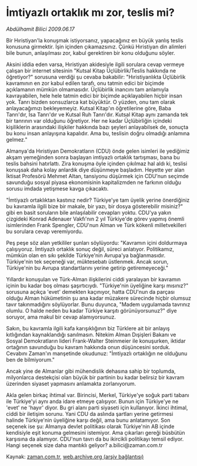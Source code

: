 # İmtiyazlı ortaklık mı zor, teslis mi?

*Abdülhamit Bilici 2009.06.17*

<tr><td class="metin" colspan="2" style="padding-top: 20px; padding-left: 5px; padding-right: 10px;">Bir Hıristiyan'la konuşmak istiyorsanız, yapacağınız en büyük yanlış teslis konusuna girmektir. İşin içinden çıkamazsınız. Çünkü Hıristiyan din alimleri bile bunun, anlaşılması zor, kabul gerektiren bir konu olduğunu söyler.</td></tr><tr><td class="metin" colspan="2" style="padding-top: 20px; padding-left: 5px; padding-right: 10px;"><p> Aksini iddia eden varsa, Hıristiyan akidesiyle ilgili sorulara cevap vermeye çalışan bir internet sitesinin "Kutsal Kitap Üçlübirlik/Teslis hakkında ne öğretiyor?" sorusuna verdiği şu cevaba bakabilir: "Hıristiyanlıkta Üçlübirlik kavramının en zor kabul edilen tarafı, onu tatmin edici bir biçimde açıklamanın mümkün olmamasıdır. Üçlübirlik inancını tam anlamıyla kavrayabilen, hele hele tatmin edici bir biçimde açıklayabilen hiçbir insan yok. Tanrı bizden sonsuzlarca kat büyüktür. O yüzden, onu tam olarak anlayacağımızı bekleyemeyiz. Kutsal Kitap'ın öğretilerine göre, Baba Tanrı'dır, İsa Tanrı'dır ve Kutsal Ruh Tanrı'dır. Kutsal Kitap aynı zamanda tek bir tanrının var olduğunu öğretiyor. Her ne kadar Üçlübirliğin içindeki kişiliklerin arasındaki ilişkiler hakkında bazı şeyleri anlayabilsek de, sonuçta bu konu insan anlayışına kapalıdır. Ama bu, teslisin doğru olmadığı anlamına gelmez."
<p> Almanya'da Hıristiyan Demokratların (CDU) önde gelen isimleri ile yediğimiz akşam yemeğinden sonra başlayan imtiyazlı ortaklık tartışması, bana bu teslis bahsini hatırlattı. Zira konuşma öyle içinden çıkılmaz hal aldı ki, teslisi konuşsak daha kolay anlardık diye düşünmeye başladım. Heyette yer alan İktisat Profesörü Mehmet Altan, tansiyonu düşürmek için CDU'nun seçimde savunduğu sosyal piyasa ekonomisinin kapitalizmden ne farkının olduğu sorusu imdada yetişmese kavga çıkacaktı.
<p> "İmtiyazlı ortaklıktan kastınız nedir? Türkiye'ye tam üyelik yerine önerdiğiniz bu kavramla ilgili bize bir makale, bir yazı, bir dosya gösterebilir misiniz?" gibi en basit soruların bile anlaşılabilir cevapları yoktu. CDU'ya yakın çizgideki Konrad Adenauer Vakfı'nın 2 yıl Türkiye'de görev yapmış önemli isimlerinden Frank Spengler, CDU'nun Alman ve Türk kökenli milletvekilleri bu sorulara cevap veremiyordu.
<p> Peş peşe söz alan yetkililer şunları söylüyordu: "Kavramın içini doldurmaya çalışıyoruz. İmtiyazlı ortaklık sonuç değil, süreci anlatıyor. Politikamız, mümkün olan en sıkı şekilde Türkiye'nin Avrupa'ya bağlanmasıdır. Türkiye'nin tek seçeneği var, müktesebatı üstlenmek. Ancak sorun, Türkiye'nin bu Avrupa standartlarını yerine getirip getiremeyeceği."
<p> Yıllardır konuşulan ve Türk-Alman ilişkilerini ciddi yaralayan bir kavramın içinin bu kadar boş olması şaşırtıcıydı. "Türkiye'nin üyeliğine karşı mısınız?" sorusuna açıkça 'evet' demekten kaçınıyor, hatta CDU'nun da parçası olduğu Alman hükümetinin şu ana kadar müzakere sürecinde hiçbir olumsuz tavır takınmadığını söylüyorlar. Bunu duyunca, "Madem uygulamada tavrınız olumlu. O halde neden bu kadar Türkiye karşıtı görünüyorsunuz?" diye soruyor, ama makul bir cevap alamıyorsunuz.
<p> Sakın, bu kavramla ilgili kafa karışıklığının biz Türklere ait bir anlayış kıtlığından kaynaklandığı sanılmasın. Nitekim Alman Dışişleri Bakanı ve Sosyal Demokratların lideri Frank-Walter Steinmeier ile konuşurken, iktidar ortağının savunduğu bu kavram hakkında onun düşüncesini sorduk. Cevabını Zaman'ın manşetinde okudunuz: "İmtiyazlı ortaklığın ne olduğunu ben de bilmiyorum."
<p> Ancak yine de Almanlar gibi mühendislik dehasına sahip bir toplumda, milyonlarca destekçisi olan büyük bir partinin bu kadar belirsiz bir kavram üzerinden siyaset yapmasını anlamakta zorlanıyorum.
<p>Akla gelen birkaç ihtimal var. Birincisi, Merkel, Türkiye'ye soğuk parti tabanı ile Türkiye'yi aynı anda idare etmeye çalışıyor. Bunun için Türkiye'ye ne 'evet' ne 'hayır' diyor. Bu gri alanı parti siyaseti için kullanıyor. İkinci ihtimal, ciddi bir iletişim sorunu. Yani CDU da aslında şartları yerine getirmesi halinde Türkiye'nin üyeliğine karşı değil, ama bunu anlatamıyor. Son seçenek ise şu: Almanya devlet politikası olarak Türkiye'nin AB içinde kendisiyle eşit konuma gelmesini istemiyor. Ama çıkarları gereği büsbütün karşısına da alamıyor. CDU'nun tavrı da bu ikircikli politikayı temsil ediyor. Hangi seçenek size daha mantıklı geliyor? a.bilici@zaman.com.tr <br/></p></p></p></p></p></p></p></p></td></tr>

Kaynak: [zaman.com.tr](http://zaman.com.tr/yazar.do?yazino=859861), [web.archive.org (arşiv bağlantısı)](http://web.archive.org/web/20090625041904/http://zaman.com.tr:80/yazar.do?yazino=859861)
